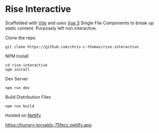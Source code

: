 # Rise Interactive

Scaffolded with [Vite](https://vitejs.org) and uses [Vue 3](https://v3.vuejs.org) Single File Components to break up static content. Purposely left non interactive.

Clone the repo
```
git clone https://github.com/chris-c-thomas/rise-interactive
```

NPM Install
```
cd rise-interactive
npm install
```
Dev Server
```
npm run dev
```

Build Distribution Files
```
npm run build
```

Hosted on [Netlify](https://netlify.com)

https://hungry-torvalds-75fecc.netlify.app
